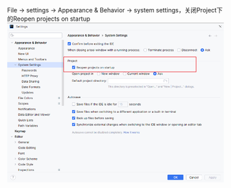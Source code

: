 File -> settings -> Appearance & Behavior -> system settings，关闭Project下的Reopen projects on startup ![image.png](./imgs/1703210222451-d8c15f36-8cd5-4a41-90eb-ecc307f78f95.png) 
